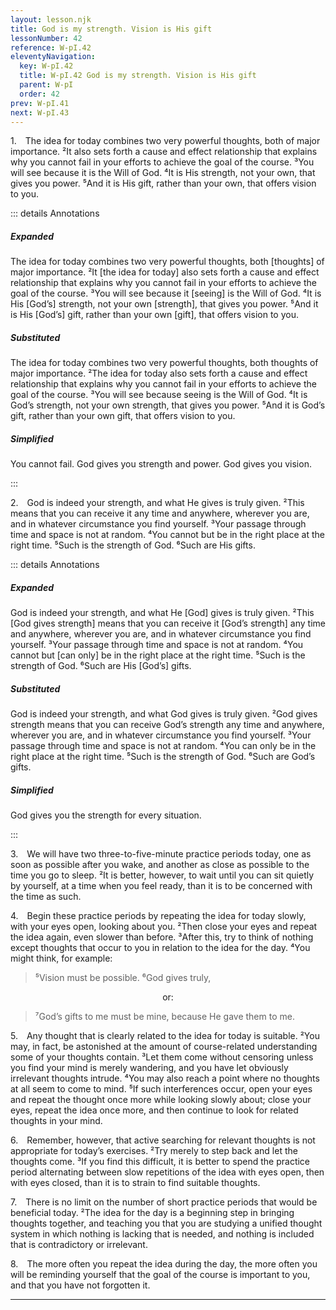 ```yaml
---
layout: lesson.njk
title: God is my strength. Vision is His gift
lessonNumber: 42
reference: W-pI.42
eleventyNavigation:
  key: W-pI.42
  title: W-pI.42 God is my strength. Vision is His gift
  parent: W-pI
  order: 42
prev: W-pI.41
next: W-pI.43
---
```


1. The idea for today combines two very powerful thoughts, both of major importance. 
²It also sets forth a cause and effect relationship that explains why you cannot fail in your efforts to achieve the goal of the course. 
³You will see because it is the Will of God. 
⁴It is His strength, not your own, that gives you power. 
⁵And it is His gift, rather than your own, that offers vision to you.

::: details Annotations

##### Expanded

The idea for today combines two very powerful thoughts, both [thoughts] of major importance. 
²It [the idea for today] also sets forth a cause and effect relationship that explains why you cannot fail in your efforts to achieve the goal of the course. 
³You will see because it [seeing] is the Will of God. 
⁴It is His [God’s] strength, not your own [strength], that gives you power. 
⁵And it is His [God’s] gift, rather than your own [gift], that offers vision to you.

##### Substituted

The idea for today combines two very powerful thoughts, both thoughts of major importance. 
²The idea for today also sets forth a cause and effect relationship that explains why you cannot fail in your efforts to achieve the goal of the course. 
³You will see because seeing is the Will of God. 
⁴It is God’s strength, not your own strength, that gives you power. 
⁵And it is God’s gift, rather than your own gift, that offers vision to you.

##### Simplified

You cannot fail. 
God gives you strength and power. 
God gives you vision. 

:::


2. God is indeed your strength, and what He gives is truly given. 
²This means that you can receive it any time and anywhere, wherever you are, and in whatever circumstance you find yourself. 
³Your passage through time and space is not at random. 
⁴You cannot but be in the right place at the right time. 
⁵Such is the strength of God. 
⁶Such are His gifts.

::: details Annotations

##### Expanded

God is indeed your strength, and what He [God] gives is truly given. 
²This [God gives strength] means that you can receive it [God’s strength] any time and anywhere, wherever you are, and in whatever circumstance you find yourself. 
³Your passage through time and space is not at random. 
⁴You cannot but [can only] be in the right place at the right time. 
⁵Such is the strength of God. 
⁶Such are His [God’s] gifts.

##### Substituted

God is indeed your strength, and what God gives is truly given. 
²God gives strength means that you can receive God’s strength any time and anywhere, wherever you are, and in whatever circumstance you find yourself. 
³Your passage through time and space is not at random. 
⁴You can only be in the right place at the right time. 
⁵Such is the strength of God. 
⁶Such are God’s gifts.

##### Simplified

God gives you the strength for every situation.

:::


3. We will have two three-to-five-minute practice periods today, one as soon as possible after you wake, and another as close as possible to the time you go to sleep. 
²It is better, however, to wait until you can sit quietly by yourself, at a time when you feel ready, than it is to be concerned with the time as such.


4. Begin these practice periods by repeating the idea for today slowly, with your eyes open, looking about you. 
²Then close your eyes and repeat the idea again, even slower than before. 
³After this, try to think of nothing except thoughts that occur to you in relation to the idea for the day. 
⁴You might think, for example:

>⁵Vision must be possible. 
⁶God gives truly,

<p style=text-align:center>or:</p>

>⁷God’s gifts to me must be mine, because He gave them to me.

5. Any thought that is clearly related to the idea for today is suitable. 
²You may, in fact, be astonished at the amount of course-related understanding some of your thoughts contain. 
³Let them come without censoring unless you find your mind is merely wandering, and you have let obviously irrelevant thoughts intrude. 
⁴You may also reach a point where no thoughts at all seem to come to mind. 
⁵If such interferences occur, open your eyes and repeat the thought once more while looking slowly about; close your eyes, repeat the idea once more, and then continue to look for related thoughts in your mind.


6. Remember, however, that active searching for relevant thoughts is not appropriate for today’s exercises. 
²Try merely to step back and let the thoughts come. 
³If you find this difficult, it is better to spend the practice period alternating between slow repetitions of the idea with eyes open, then with eyes closed, than it is to strain to find suitable thoughts.

7. There is no limit on the number of short practice periods that would be beneficial today. 
²The idea for the day is a beginning step in bringing thoughts together, and teaching you that you are studying a unified thought system in which nothing is lacking that is needed, and nothing is included that is contradictory or irrelevant.

8. The more often you repeat the idea during the day, the more often you will be reminding yourself that the goal of the course is important to you, and that you have not forgotten it.

---
